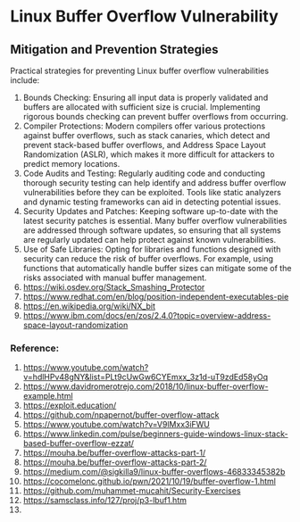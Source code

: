 # Linux Buffer Overflow Vulnerability












## Mitigation and Prevention Strategies
Practical strategies for preventing Linux buffer overflow vulnerabilities include:
1. Bounds Checking: Ensuring all input data is properly validated and buffers are allocated with sufficient size is crucial. Implementing rigorous bounds checking can prevent buffer overflows from occurring.
2. Compiler Protections: Modern compilers offer various protections against buffer overflows, such as stack canaries, which detect and prevent stack-based buffer overflows, and Address Space Layout Randomization (ASLR), which makes it more difficult for attackers to predict memory locations.
3. Code Audits and Testing: Regularly auditing code and conducting thorough security testing can help identify and address buffer overflow vulnerabilities before they can be exploited. Tools like static analyzers and dynamic testing frameworks can aid in detecting potential issues.
4. Security Updates and Patches: Keeping software up-to-date with the latest security patches is essential. Many buffer overflow vulnerabilities are addressed through software updates, so ensuring that all systems are regularly updated can help protect against known vulnerabilities.
5. Use of Safe Libraries: Opting for libraries and functions designed with security can reduce the risk of buffer overflows. For example, using functions that automatically handle buffer sizes can mitigate some of the risks associated with manual buffer management.
6. https://wiki.osdev.org/Stack_Smashing_Protector
7. https://www.redhat.com/en/blog/position-independent-executables-pie
8. https://en.wikipedia.org/wiki/NX_bit
9. https://www.ibm.com/docs/en/zos/2.4.0?topic=overview-address-space-layout-randomization



### Reference:
1. https://www.youtube.com/watch?v=hdlHPv48gNY&list=PLt9cUwGw6CYEmxx_3z1d-uT9zdEd58yOq
2. https://www.davidromerotrejo.com/2018/10/linux-buffer-overflow-example.html
3. https://exploit.education/
4. https://github.com/npapernot/buffer-overflow-attack
5. https://www.youtube.com/watch?v=V9lMxx3iFWU
6. https://www.linkedin.com/pulse/beginners-guide-windows-linux-stack-based-buffer-overflow-ezzat/
7. https://mouha.be/buffer-overflow-attacks-part-1/
8. https://mouha.be/buffer-overflow-attacks-part-2/
9. https://medium.com/@sigkilla9/linux-buffer-overflows-46833345382b
10. https://cocomelonc.github.io/pwn/2021/10/19/buffer-overflow-1.html
11. https://github.com/muhammet-mucahit/Security-Exercises
12. https://samsclass.info/127/proj/p3-lbuf1.htm
13. 
